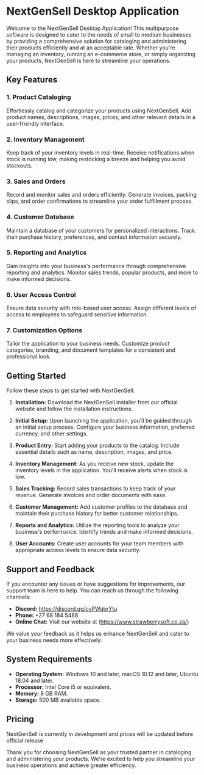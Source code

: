 # NextGenSell Desktop Application

Welcome to the NextGenSell Desktop Application! This multipurpose software is designed to cater to the needs of small to medium businesses by providing a comprehensive solution for cataloging and administering their products efficiently and at an acceptable rate. Whether you're managing an inventory, running an e-commerce store, or simply organizing your products, NextGenSell is here to streamline your operations.

## Key Features

### 1. Product Cataloging
Effortlessly catalog and categorize your products using NextGenSell. Add product names, descriptions, images, prices, and other relevant details in a user-friendly interface.

### 2. Inventory Management
Keep track of your inventory levels in real-time. Receive notifications when stock is running low, making restocking a breeze and helping you avoid stockouts.

### 3. Sales and Orders
Record and monitor sales and orders efficiently. Generate invoices, packing slips, and order confirmations to streamline your order fulfillment process.

### 4. Customer Database
Maintain a database of your customers for personalized interactions. Track their purchase history, preferences, and contact information securely.

### 5. Reporting and Analytics
Gain insights into your business's performance through comprehensive reporting and analytics. Monitor sales trends, popular products, and more to make informed decisions.

### 6. User Access Control
Ensure data security with role-based user access. Assign different levels of access to employees to safeguard sensitive information.

### 7. Customization Options
Tailor the application to your business needs. Customize product categories, branding, and document templates for a consistent and professional look.

## Getting Started

Follow these steps to get started with NextGenSell:

1. **Installation:** Download the NextGenSell installer from our official website  and follow the installation instructions.

2. **Initial Setup:** Upon launching the application, you'll be guided through an initial setup process. Configure your business information, preferred currency, and other settings.

3. **Product Entry:** Start adding your products to the catalog. Include essential details such as name, description, images, and price.

4. **Inventory Management:** As you receive new stock, update the inventory levels in the application. You'll receive alerts when stock is low.

5. **Sales Tracking:** Record sales transactions to keep track of your revenue. Generate invoices and order documents with ease.

6. **Customer Management:** Add customer profiles to the database and maintain their purchase history for better customer relationships.

7. **Reports and Analytics:** Utilize the reporting tools to analyze your business's performance. Identify trends and make informed decisions.

8. **User Accounts:** Create user accounts for your team members with appropriate access levels to ensure data security.

## Support and Feedback

If you encounter any issues or have suggestions for improvements, our support team is here to help. You can reach us through the following channels:

- **Discord:** https://discord.gg/cvPWqbrYtu
- **Phone:** +27 68 184 5488
- **Online Chat:** Visit our website at (https://www.strawberrysoft.co.za/)

We value your feedback as it helps us enhance NextGenSell and cater to your business needs more effectively.

## System Requirements

- **Operating System:** Windows 10 and later, macOS 10.12 and later, Ubuntu 18.04 and later.
- **Processor:** Intel Core i5 or equivalent.
- **Memory:** 8 GB RAM.
- **Storage:** 500 MB available space.

## Pricing

NextGenSell is currently in development and prices will be updated before official release

Thank you for choosing NextGenSell as your trusted partner in cataloging and administering your products. We're excited to help you streamline your business operations and achieve greater efficiency.
